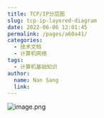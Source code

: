 ```yaml
---
title: TCP/IP分层图
slug: tcp-ip-layered-diagram
date: 2022-06-06 12:01:45
permalink: /pages/a60a41/
categories:
  - 技术文档
  - 计算机网络
tags:
  - 计算机基础知识
author: 
  name: Nan Sang
  link: 
---
```

![image.png](https://theexuberantindian.files.wordpress.com/2018/05/osi.png)  
